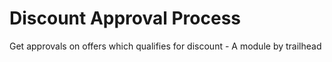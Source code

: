 # Discount Approval Process

Get approvals on offers which qualifies for discount - A module by trailhead
